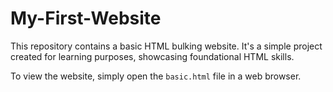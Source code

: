 # My-First-Website
This repository contains a basic HTML bulking website. It's a simple project created for learning purposes, showcasing foundational HTML skills.

To view the website, simply open the `basic.html` file in a web browser.
